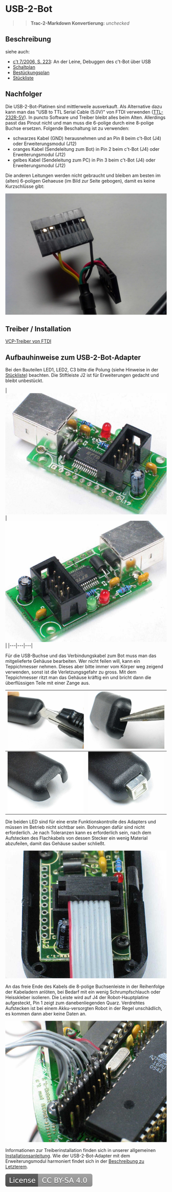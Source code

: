 # USB-2-Bot

>> **Trac-2-Markdown Konvertierung:** *unchecked*

## Beschreibung

siehe auch:

* [c't 7/2006, S. 223](https://www.heise.de/ct/artikel/An-der-Leine-290394.html): An der Leine, Debuggen des c't-Bot über USB
* [Schaltplan](https://www.heise.de/ct/projekte/ct-bot/pdf/schaltplan-usb-2-bot.pdf)
* [Bestückungsplan](https://www.heise.de/ct/projekte/ct-bot/pdf/bestueckung-usb-2-bot.pdf)
* [Stückliste](../ct-Bot-Hardware/ct-Bot-Hardware.md#USB-2-Bot-Adapter)

## Nachfolger

Die USB-2-Bot-Platinen sind mittlerweile ausverkauft. Als Alternative dazu kann man das "USB to TTL Serial Cable (5.0V)" von FTDI verwenden ([TTL-232R-5V](http://www.segor.de/#Q=TTL-232R-5V&M=1)). In puncto Software und Treiber bleibt alles beim Alten. Allerdings passt das Pinout nicht und man muss die 6-polige durch eine 8-polige Buchse ersetzen. Folgende Beschaltung ist zu verwenden:

* schwarzes Kabel (GND) herausnehmen und an Pin 8 beim c't-Bot (J4) oder Erweiterungsmodul (J12)
* oranges Kabel (Sendeleitung zum Bot) in Pin 2 beim c't-Bot (J4) oder Erweiterungsmodul (J12)
* gelbes Kabel (Sendeleitung zum PC) in Pin 3 beim c't-Bot (J4) oder Erweiterungsmodul (J12)

Die anderen Leitungen werden nicht gebraucht und bleiben am besten im (alten) 6-poligen Gehaeuse (im Bild zur Seite gebogen), damit es keine Kurzschlüsse gibt:

![Image: 'usb-to-ttl-cable_ct-bot-version.jpg'](usb-to-ttl-cable_ct-bot-version.jpg)

## Treiber / Installation

[VCP-Treiber von FTDI](https://www.ftdichip.com/Drivers/VCP.htm)

## Aufbauhinweise zum USB-2-Bot-Adapter

Bei den Bauteilen LED1, LED2, C3 bitte die Polung (siehe Hinweise in der [Stückliste](../ct-Bot-Hardware/ct-Bot-Hardware.md#USB-2-Bot-Adapter)) beachten. Die Stiftleiste J2 ist für Erweiterungen gedacht und bleibt unbestückt.

|![Image: 'usb-2-bot-1.jpg'](usb-2-bot-1.jpg)|![Image: 'usb-2-bot-2.jpg'](usb-2-bot-2.jpg)|
|---|---|---|

Für die USB-Buchse und das Verbindungskabel zum Bot muss man das mitgelieferte Gehäuse bearbeiten. Wer nicht feilen will, kann ein Teppichmesser nehmen. Dieses aber bitte immer vom Körper weg zeigend verwenden, sonst ist die Verletzungsgefahr zu gross. Mit dem Teppichmesser ritzt man das Gehäuse kräftig ein und bricht dann die überflüssigen Teile mit einer Zange aus.

|![Image: 'usb-2-bot-4.jpg'](usb-2-bot-4.jpg)|![Image: 'usb-2-bot-5.jpg'](usb-2-bot-5.jpg)|
|---|---|
|![Image: 'usb-2-bot-6.jpg'](usb-2-bot-6.jpg)|![Image: 'usb-2-bot-7.jpg'](usb-2-bot-7.jpg)|

Die beiden LED sind für eine erste Funktionskontrolle des Adapters und müssen im Betrieb nicht sichtbar sein. Bohrungen dafür sind nicht erforderlich. Je nach Toleranzen kann es erforderlich sein, nach dem Aufstecken des Flachkabels von dessen Stecker ein wenig Material abzufeilen, damit das Gehäuse sauber schließt.

![Image: 'usb-2-bot-3.jpg'](usb-2-bot-3.jpg)

An das freie Ende des Kabels die 8-polige Buchsenleiste in der Reihenfolge der Kabeladern anlöten, bei Bedarf mit ein wenig Schrumpfschlauch oder Heisskleber isolieren. Die Leiste wird auf J4 der Robot-Hauptplatine aufgesteckt, Pin 1 zeigt zum danebenliegenden Quarz. Verdrehtes Aufstecken ist bei einem Akku-versorgten Robot in der Regel unschädlich, es kommen dann aber keine Daten an.

![Image: 'usb-2-bot-8.jpg'](usb-2-bot-8.jpg)

Informationen zur Treiberinstallation finden sich in unserer allgemeinen [Installationsanleitung](../InstallationsanleitungR23/InstallationsanleitungR23.md). Wie der USB-2-Bot-Adapter mit dem Erweiterungsmodul harmoniert findet sich in der [Beschreibung zu Letzterem](../ct-Bot-Erweiterung/ct-Bot-Erweiterung.md).

[![License: CC BY-SA 4.0](../license.svg)](https://creativecommons.org/licenses/by-sa/4.0/)
